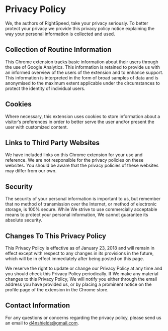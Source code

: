 # Privacy Policy

We, the authors of RightSpeed, take your privacy seriously. To better protect your privacy we provide this privacy policy notice explaining the way your personal information is collected and used.


## Collection of Routine Information

This Chrome extension tracks basic information about their users through the use of Google Analytics.  This information is retained to provide us with an informed overview of the users of the extension and to enhance support.   This information is interpreted in the form of broad samples of data and is anonymised to the maximum extent applicable under the circumstances to protect the identity of individual users.

## Cookies

Where necessary, this extension uses cookies to store information about a visitor’s preferences in order to better serve the user and/or present the user with customized content.

## Links to Third Party Websites

We have included links on this Chrome extension for your use and reference. We are not responsible for the privacy policies on these websites. You should be aware that the privacy policies of these websites may differ from our own.


## Security

The security of your personal information is important to us, but remember that no method of transmission over the Internet, or method of electronic storage, is 100% secure. While We strive to use commercially acceptable means to protect your personal information, We cannot guarantee its absolute security.


## Changes To This Privacy Policy

This Privacy Policy is effective as of January 23, 2018 and will remain in effect except with respect to any changes in its provisions in the future, which will be in effect immediately after being posted on this page.

We reserve the right to update or change our Privacy Policy at any time and you should check this Privacy Policy periodically. If We make any material changes to this Privacy Policy, We will notify you either through the email address you have provided us, or by placing a prominent notice on the profile page of the extension in the Chrome store.


## Contact Information

For any questions or concerns regarding the privacy policy, please send us an email to d4nshields@gmail.com.
